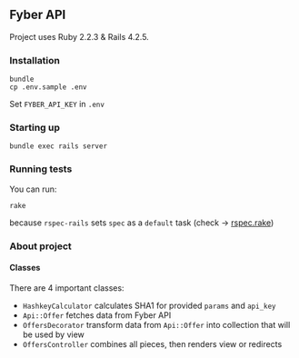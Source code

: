 ## Fyber API

Project uses Ruby 2.2.3 & Rails 4.2.5.

### Installation

```
bundle
cp .env.sample .env
```

Set `FYBER_API_KEY` in `.env`

### Starting up

```
bundle exec rails server
```

### Running tests

You can run:

```
rake
```

because `rspec-rails` sets `spec` as a `default` task (check → [rspec.rake](https://github.com/rspec/rspec-rails/blob/master/lib/rspec/rails/tasks/rspec.rake#L6))


### About project

#### Classes

There are 4 important classes:

  - `HashkeyCalculator` calculates SHA1 for provided `params` and `api_key`
  - `Api::Offer` fetches data from Fyber API
  - `OffersDecorator` transform data from `Api::Offer` into collection that will be used by view
  - `OffersController` combines all pieces, then renders view or redirects